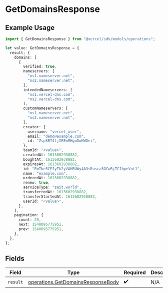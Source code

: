 # GetDomainsResponse

## Example Usage

```typescript
import { GetDomainsResponse } from "@vercel/sdk/models/operations";

let value: GetDomainsResponse = {
  result: {
    domains: [
      {
        verified: true,
        nameservers: [
          "ns1.nameserver.net",
          "ns2.nameserver.net",
        ],
        intendedNameservers: [
          "ns1.vercel-dns.com",
          "ns2.vercel-dns.com",
        ],
        customNameservers: [
          "ns1.nameserver.net",
          "ns2.nameserver.net",
        ],
        creator: {
          username: "vercel_user",
          email: "demo@example.com",
          id: "ZspSRT4ljIEEmMHgoDwKWDei",
        },
        teamId: "<value>",
        createdAt: 1613602938882,
        boughtAt: 1613602938882,
        expiresAt: 1613602938882,
        id: "EmTbe5CEJyTk2yVAHBUWy4A3sRusca3GCwRjTC1bpeVnt1",
        name: "example.com",
        orderedAt: 1613602938882,
        renew: true,
        serviceType: "zeit.world",
        transferredAt: 1613602938882,
        transferStartedAt: 1613602938882,
        userId: "<value>",
      },
    ],
    pagination: {
      count: 20,
      next: 1540095775951,
      prev: 1540095775951,
    },
  },
};
```

## Fields

| Field                                                                                  | Type                                                                                   | Required                                                                               | Description                                                                            |
| -------------------------------------------------------------------------------------- | -------------------------------------------------------------------------------------- | -------------------------------------------------------------------------------------- | -------------------------------------------------------------------------------------- |
| `result`                                                                               | [operations.GetDomainsResponseBody](../../models/operations/getdomainsresponsebody.md) | :heavy_check_mark:                                                                     | N/A                                                                                    |